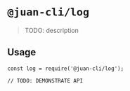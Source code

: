 # `@juan-cli/log`

> TODO: description

## Usage

```
const log = require('@juan-cli/log');

// TODO: DEMONSTRATE API
```

